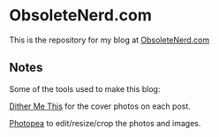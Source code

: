 # ObsoleteNerd.com

This is the repository for my blog at [ObsoleteNerd.com](http://obsoletenerd.com)

## Notes

Some of the tools used to make this blog:

[Dither Me This](https://doodad.dev/dither-me-this/) for the cover photos on each post.

[Photopea](https://www.photopea.com/) to edit/resize/crop the photos and images.